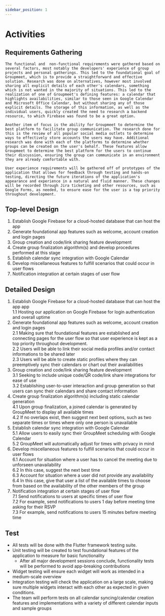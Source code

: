 ```yaml
---
sidebar_position: 1
---
```


# Activities

## Requirements Gathering

    The functional and  non-functional requirements were gathered based on several factors, most notably the developers' experience of group projects and personal gatherings. This led to the foundational goal of Groupmeet, which is to provide a straightforward and effective solution. Research was done on alternatives, however most involved sharing all explicit details of each other's calendars, something which is not wanted in the majority of situations. This led to the realization of one of Groupmeet's defining features: a calendar that highlights availabilities, similar to those seen in Google Calendar and Microsoft Office Calendar, but without sharing any of those explicit details. The storage of this information, as well as the individual users, quickly created the need to research a backend resource, to which Firebase was found to be a great option.
    
    Another item of focus is the ability for Groupmeet to determine the best platform to facilitate group communication. The research done for this is the review of all popular social media outlets to determine ways to effectively store accounts the users may have. Additional research was done with each of the platforms to determine whether groups can be created on the user's behalf. These features allow Groupmeet to determine the best platform for the users to continue their discussion, ensuring the group can communicate in an environment they are already comfortable with.
    
    User experience requirements will be gathered off of prototypes of the application that allows for feedback through testing and hands-on testing, directing the future iterations of the application's appearance and experience in a natural and fluid manner. These changes will be recorded through Jira ticketing and other resources, such as Google Forms, as needed, to ensure ease for the user is a top priority throughout development.

## Top-level Design

1. Establish Google Firebase for a cloud-hosted database that can host the app
2. Generate foundational app features such as welcome, account creation and login pages
3. Group creation and code/link sharing feature development
4. Create group finalization algorithm(s) and develop procedures performed at this stage
5. Establish calendar sync integration with Google Calendar
6. Develop miscellaneous features to fulfill scenarios that could occur in user flows
7. Notification integration at certain stages of user flow

## Detailed Design

1. Establish Google Firebase for a cloud-hosted database that can host the app app<br /> 
    1.1 Hosting our application on Google Firebase for login authentication and overall uptime<br /> 
2. Generate foundational app features such as welcome, account creation and login pages<br /> 
    2.1 Making sure that foundational features are established and connecting pages for the user flow so that user experience is kept as a top priority throughout development.<br /> 
    2.2 Users will be able to link their social media profiles and/or contact informations to be shared later<br /> 
    2.3 Users will be able to create static profiles where they can preemptively sync their calendars or chart out their availabilities<br /> 
3. Group creation and code/link sharing feature development<br /> 
    3.1 Seeking to include unique code/QR code/link share integrations for ease of use<br /> 
    3.2 Establishing user-to-user interaction and group generation so that users can sync their calendars and share contact information<br /> 
4. Create group finalization algorithm(s) including static calendar generation<br /> 
    4.1 Upon group finalization, a joined calendar is generated by GroupMeet to display all available times<br /> 
    4.2 If no overlaps exist, then suggest next best options, such as two separate times or times where only one person is unavailable<br /> 
5. Establish calendar sync integration with Google Calendar<br /> 
    5.1 Allow users to easily sync their GroupMeet scheduling with Google Calendar<br /> 
    5.2 GroupMeet will automatically adjust for times with privacy in mind<br /> 
6. Develop miscellaneous features to fulfill scenarios that could occur in user flows<br /> 
    6.1 Account for situation where a user has to cancel the meeting due to unforseen unavailability<br /> 
    6.2 In this case, suggest the next best time<br /> 
    6.3 Account for situation where a user did not provide any availability<br /> 
    6.4 In this case, give that user a list of the available times to choose from based on the availability of the other members of the group<br /> 
7. Notification integration at certain stages of user flow<br /> 
    7.1 Send notifications to users at specific times of user flow<br /> 
    7.2 For example, send notifications to users 1 day before meeting time asking for their RSVP<br /> 
    7.3 For example, send notifications to users 15 minutes before meeting time<br /> 

## Test

- All tests will be done with the Flutter framework testing suite.
- Unit testing will be created to test foundational features of the application to measure for basic functionality
    - After all major development sessions conclude, functionality tests will be performed to avoid app-breaking contributions
- Widget testing will ensure each widget will work as intended in a medium-scale overview
- Integration testing will check the application on a large scale, making sure multiple widgets interact with each other as expected in given conditions.
- The team will perform tests on all calendar syncing/calendar creation features and implementations with a variety of different calendar inputs and sample groups
